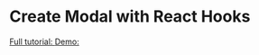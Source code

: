# Create Modal with React Hooks

[Full tutorial: ](https://stackblitz.com/edit/react-s5ex2g)
[Demo: ](https://stackblitz.com/edit/react-s5ex2g)
